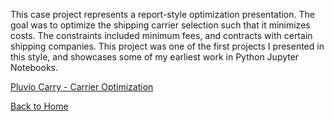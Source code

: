This case project represents a report-style optimization presentation. The goal was to optimize the shipping carrier selection such that it minimizes costs. The constraints included minimum fees, and contracts with certain shipping companies. This project was one of the first projects I presented in this style, and showcases some of my earliest work in Python Jupyter Notebooks. 

[Pluvio Carry - Carrier Optimization](/code/PluvioCarry.html)







[Back to Home](https://griffinsalyer.github.io)
